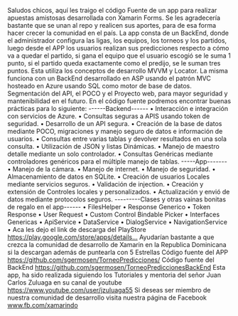 Saludos chicos, aquí les traigo el código Fuente de un app para realizar apuestas amistosas desarrollada con Xamarin Forms. Se les agradecería bastante que se unan al repo y realicen sus aportes, para de esa forma hacer crecer la comunidad en el país.
La app consta de un BackEnd, donde el administrador configura las ligas, los equipos, los torneos y los partidos, luego desde el APP los usuarios realizan sus predicciones respecto a cómo va a quedar el partido, si gana el equipo que el usuario escogió se le suma 1 punto, si el partido queda exactamente como el predijo, se le suman tres puntos.
Esta utiliza los conceptos de desarrollo MVVM y Locator.
La misma funciona con un BackEnd desarrollado en ASP usando el patrón MVC hosteado en Azure usando SQL como motor de base de datos.
Segmentación del API, el POCO y el Proyecto web, para mayor seguridad y mantenibilidad en el futuro.
En el código fuente podremos encontrar buenas prácticas para lo siguiente:
------Backend------
• Interacción e integración con servicios de Azure.
• Consultas seguras a APIS usando token de seguridad.
• Desarrollo de un API segura.
• Creación de la base de datos mediante POCO, migraciones y manejo seguro de datos e información de usuarios.
• Consultas entre varias tablas y devolver resultados en una sola consulta.
• Utilización de JSON y listas Dinámicas.
• Manejo de maestro detalle mediante un solo controlador.
• Consultas Genéricas mediante controladores genéricos para el múltiple manejo de tablas.
-----App-------
• Manejo de la cámara.
• Manejo de internet.
• Manejo de seguridad.
• Almacenamiento de datos en SQLite.
• Creación de usuarios Locales mediante servicios seguros.
• Validación de injection.
• Creación y extensión de Controles locales y personalizados.
• Actualización y envió de datos mediante protocolos seguros.
---------Clases y otras vainas bonitas de regalo en el app------
• FilesHelper
• Response Generico
• Token Response
• User Request
• Custom Control Bindable Picker
• Interfaces Genericas
• ApiService
• DataService
• DialogService
• NavigationService
• 
Aca les dejo el link de descarga del PlayStore
https://play.google.com/store/apps/details…
Ayudarían bastante a que crezca la comunidad de desarrollo de Xamarin en la Republica Dominicana si la descargan además de puntearla con 5 Estrellas
Código fuente del APP
https://github.com/sgermosen/TorneoPredicciones/
Código fuente del BackEnd
https://github.com/sgermosen/TorneoPrediccionesBackEnd
Esta app, ha sido realizada siguiendo los Tutoriales y mentoria del señor Juan Carlos Zuluaga en su canal de youtube https://www.youtube.com/user/jzuluaga55
Si deseas ser miembro de nuestra comunidad de desarrollo visita nuestra página de Facebook www.fb.com/xamarindo